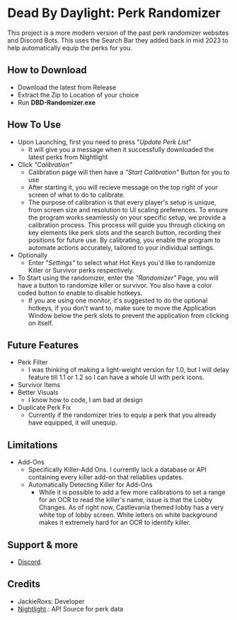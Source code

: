 # Dead By Daylight: Perk Randomizer

This project is a more modern version of the past perk randomizer websites and Discord Bots.
This uses the Search Bar they added back in mid 2023 to help automatically equip the perks for you.


## How to Download
* Download the latest from Release
* Extract the Zip to Location of your choice
* Run **DBD-Randomizer.exe**

## How To Use
* Upon Launching, first you need to press "*Update Perk List*"
    * It will give you a message when it successfully downloaded the latest perks from Nightlight
* Click *"Calibration"*
    * Calibration page will then have a *"Start Calibration"* Button for you to use
    * After starting it, you will recieve message on the top right of your screen of what to do to calibrate.
    * The purpose of calibration is that every player's setup is unique, from screen size and resolution to UI scaling preferences. To ensure the program works seamlessly on your specific setup, we provide a calibration process. This process will guide you through clicking on key elements like perk slots and the search button, recording their positions for future use. By calibrating, you enable the program to automate actions accurately, tailored to your individual settings.
* Optionally
    * Enter *"Settings"* to select what Hot Keys you'd like to randomize Killer or Survivor perks respectively. 
* To Start using the randomizer, enter the *"Randomizer"* Page, you will have a button to randomize killer or survivor. You also have a color coded button to enable to disable hotkeys. 
    * If you are using one monitor, it's suggested to do the optional hotkeys, if you don't want to, make sure to move the Application Window below the perk slots to prevent the application from clicking on itself. 

## Future Features
* Perk Filter
    * I was thinking of making a light-weight version for 1.0, but I will delay feature till 1.1 or 1.2 so I can have a whole UI with perk icons. 
* Survivor Items
* Better Visuals
    * I know how to code, I am bad at design
* Duplicate Perk Fix
    * Currently if the randomizer tries to equip a perk that you already have equipped, it will unequip. 

## Limitations
* Add-Ons
    * Specifically Killer-Add Ons. I currently lack a database or API containing every killer add-on that reliablies updates. 
    * Automatically Detecting Killer for Add-Ons
        * While it is possible to add a few more calibrations to set a range for an OCR to read the killer's name, issue is that the Lobby Changes. As of right now, Castlevania themed lobby has a very white top of lobby screen. White letters on white background makes it extremely hard for an OCR to identify killer. 

## Support & more
* [Discord](https://discord.gg/hSGpY3qV6F).

## Credits
* JackieRoxs: Developer
* [Nightlight](https://nightlight.gg/).: API Source for perk data 
